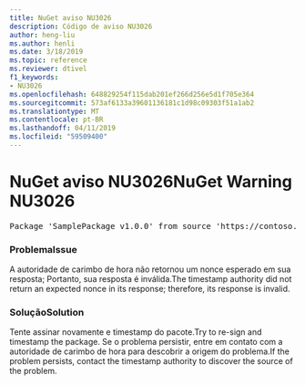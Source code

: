 ```yaml
---
title: NuGet aviso NU3026
description: Código de aviso NU3026
author: heng-liu
ms.author: henli
ms.date: 3/18/2019
ms.topic: reference
ms.reviewer: dtivel
f1_keywords:
- NU3026
ms.openlocfilehash: 648829254f115dab201ef266d256e5d1f705e364
ms.sourcegitcommit: 573af6133a39601136181c1d98c09303f51a1ab2
ms.translationtype: MT
ms.contentlocale: pt-BR
ms.lasthandoff: 04/11/2019
ms.locfileid: "59509400"
---
```

# <a name="nuget-warning-nu3026"></a><span data-ttu-id="eed47-103">NuGet aviso NU3026</span><span class="sxs-lookup"><span data-stu-id="eed47-103">NuGet Warning NU3026</span></span>

<pre>Package 'SamplePackage v1.0.0' from source 'https://contoso.com/index.json': The timestamp response is invalid. Nonces did not match.</pre>

### <a name="issue"></a><span data-ttu-id="eed47-104">Problema</span><span class="sxs-lookup"><span data-stu-id="eed47-104">Issue</span></span>

<span data-ttu-id="eed47-105">A autoridade de carimbo de hora não retornou um nonce esperado em sua resposta; Portanto, sua resposta é inválida.</span><span class="sxs-lookup"><span data-stu-id="eed47-105">The timestamp authority did not return an expected nonce in its response; therefore, its response is invalid.</span></span>


### <a name="solution"></a><span data-ttu-id="eed47-106">Solução</span><span class="sxs-lookup"><span data-stu-id="eed47-106">Solution</span></span>

<span data-ttu-id="eed47-107">Tente assinar novamente e timestamp do pacote.</span><span class="sxs-lookup"><span data-stu-id="eed47-107">Try to re-sign and timestamp the package.</span></span> <span data-ttu-id="eed47-108">Se o problema persistir, entre em contato com a autoridade de carimbo de hora para descobrir a origem do problema.</span><span class="sxs-lookup"><span data-stu-id="eed47-108">If the problem persists, contact the timestamp authority to discover the source of the problem.</span></span>